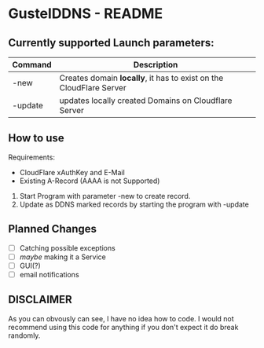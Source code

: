# GustelDDNS - README

## Currently supported Launch parameters:

Command | Description
--------|------------
-new | Creates domain **locally**, it has to exist on the CloudFlare Server
-update | updates locally created Domains on Cloudflare Server

## How to use

Requirements:
- CloudFlare xAuthKey and E-Mail
- Existing A-Record (AAAA is not Supported)


1. Start Program with parameter -new to create record.
2. Update as DDNS marked records by starting the program with -update


## Planned Changes
- [ ] Catching possible exceptions
- [ ] *maybe* making it a Service
- [ ] GUI(?)
- [ ] email notifications

## DISCLAIMER
As you can obvously can see, I have no idea how to code.
I would not recommend using this code for anything if you don't expect it do break randomly.
